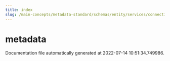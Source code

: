 ```yaml
---
title: index
slug: /main-concepts/metadata-standard/schemas/entity/services/connections/metadata
---
```


# metadata

Documentation file automatically generated at 2022-07-14 10:51:34.749986.
